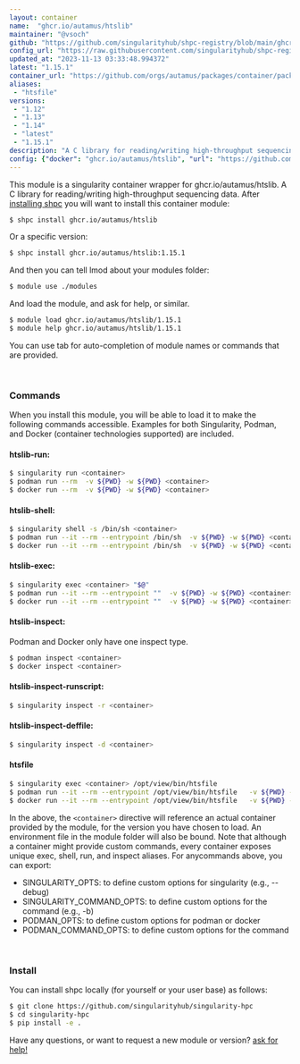 ```yaml
---
layout: container
name:  "ghcr.io/autamus/htslib"
maintainer: "@vsoch"
github: "https://github.com/singularityhub/shpc-registry/blob/main/ghcr.io/autamus/htslib/container.yaml"
config_url: "https://raw.githubusercontent.com/singularityhub/shpc-registry/main/ghcr.io/autamus/htslib/container.yaml"
updated_at: "2023-11-13 03:33:48.994372"
latest: "1.15.1"
container_url: "https://github.com/orgs/autamus/packages/container/package/htslib"
aliases:
 - "htsfile"
versions:
 - "1.12"
 - "1.13"
 - "1.14"
 - "latest"
 - "1.15.1"
description: "A C library for reading/writing high-throughput sequencing data."
config: {"docker": "ghcr.io/autamus/htslib", "url": "https://github.com/orgs/autamus/packages/container/package/htslib", "maintainer": "@vsoch", "description": "A C library for reading/writing high-throughput sequencing data.", "latest": {"1.15.1": "sha256:be82ce023b25dbe27b1f2dcb4824a0b31e32f98aa9c00c6d1a475b7bb7b3be9e"}, "tags": {"1.12": "sha256:20fe48b8413f5039e6c7b8749702e931b187f3d24078f67fcaaebcba5b482318", "1.13": "sha256:712ad250d973b7cd460d93ece88038502ca8a8a70310a09f029da0f71f08865d", "1.14": "sha256:c328cb17c9942642975eafb75ac063b9249da5c5a3a49711ad338e191256eb8f", "latest": "sha256:be82ce023b25dbe27b1f2dcb4824a0b31e32f98aa9c00c6d1a475b7bb7b3be9e", "1.15.1": "sha256:be82ce023b25dbe27b1f2dcb4824a0b31e32f98aa9c00c6d1a475b7bb7b3be9e"}, "aliases": {"htsfile": "/opt/view/bin/htsfile"}}
---
```


This module is a singularity container wrapper for ghcr.io/autamus/htslib.
A C library for reading/writing high-throughput sequencing data.
After [installing shpc](#install) you will want to install this container module:


```bash
$ shpc install ghcr.io/autamus/htslib
```

Or a specific version:

```bash
$ shpc install ghcr.io/autamus/htslib:1.15.1
```

And then you can tell lmod about your modules folder:

```bash
$ module use ./modules
```

And load the module, and ask for help, or similar.

```bash
$ module load ghcr.io/autamus/htslib/1.15.1
$ module help ghcr.io/autamus/htslib/1.15.1
```

You can use tab for auto-completion of module names or commands that are provided.

<br>

### Commands

When you install this module, you will be able to load it to make the following commands accessible.
Examples for both Singularity, Podman, and Docker (container technologies supported) are included.

#### htslib-run:

```bash
$ singularity run <container>
$ podman run --rm  -v ${PWD} -w ${PWD} <container>
$ docker run --rm  -v ${PWD} -w ${PWD} <container>
```

#### htslib-shell:

```bash
$ singularity shell -s /bin/sh <container>
$ podman run --it --rm --entrypoint /bin/sh  -v ${PWD} -w ${PWD} <container>
$ docker run --it --rm --entrypoint /bin/sh  -v ${PWD} -w ${PWD} <container>
```

#### htslib-exec:

```bash
$ singularity exec <container> "$@"
$ podman run --it --rm --entrypoint ""  -v ${PWD} -w ${PWD} <container> "$@"
$ docker run --it --rm --entrypoint ""  -v ${PWD} -w ${PWD} <container> "$@"
```

#### htslib-inspect:

Podman and Docker only have one inspect type.

```bash
$ podman inspect <container>
$ docker inspect <container>
```

#### htslib-inspect-runscript:

```bash
$ singularity inspect -r <container>
```

#### htslib-inspect-deffile:

```bash
$ singularity inspect -d <container>
```


#### htsfile

```bash
$ singularity exec <container> /opt/view/bin/htsfile
$ podman run --it --rm --entrypoint /opt/view/bin/htsfile   -v ${PWD} -w ${PWD} <container> -c " $@"
$ docker run --it --rm --entrypoint /opt/view/bin/htsfile   -v ${PWD} -w ${PWD} <container> -c " $@"
```



In the above, the `<container>` directive will reference an actual container provided
by the module, for the version you have chosen to load. An environment file in the
module folder will also be bound. Note that although a container
might provide custom commands, every container exposes unique exec, shell, run, and
inspect aliases. For anycommands above, you can export:

 - SINGULARITY_OPTS: to define custom options for singularity (e.g., --debug)
 - SINGULARITY_COMMAND_OPTS: to define custom options for the command (e.g., -b)
 - PODMAN_OPTS: to define custom options for podman or docker
 - PODMAN_COMMAND_OPTS: to define custom options for the command

<br>

### Install

You can install shpc locally (for yourself or your user base) as follows:

```bash
$ git clone https://github.com/singularityhub/singularity-hpc
$ cd singularity-hpc
$ pip install -e .
```

Have any questions, or want to request a new module or version? [ask for help!](https://github.com/singularityhub/singularity-hpc/issues)